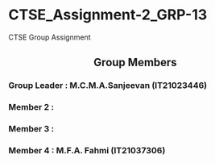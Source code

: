 # CTSE_Assignment-2_GRP-13

CTSE Group Assignment

<h2 align="center" id="title">Group Members</h2>



<h3 align="left">Group Leader  : M.C.M.A.Sanjeevan (IT21023446)</h3>
<h3 align="left">Member 2  :   </h3>
<h3 align="left">Member 3  :   </h3>
<h3 align="left">Member 4  : M.F.A. Fahmi (IT21037306)</h3>
